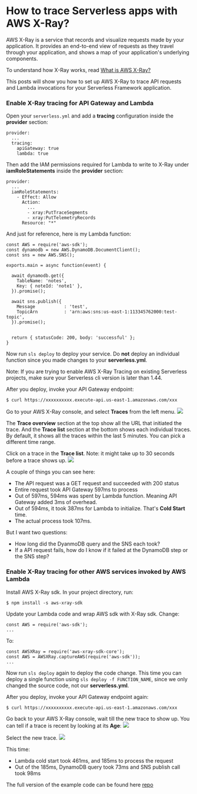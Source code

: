 # How to trace Serverless apps with AWS X-Ray?

AWS X-Ray is a service that records and visualize requests made by your application. It provides an end-to-end view of requests as they travel through your application, and shows a map of your application's underlying components.

To understand how X-Ray works, read [What is AWS X-Ray?]()

This posts will show you how to set up AWS X-Ray to trace API requests and Lambda invocations for your Serverless Framework application.

### Enable X-Ray tracing for API Gateway and Lambda

Open your `serverless.yml` and add a **tracing** configuration inside the **provider** section:
```yaml=
provider:
  ...
  tracing:
    apiGateway: true
    lambda: true
```

Then add the IAM permissions required for Lambda to write to X-Ray under **iamRoleStatements** inside the **provider** section:
```yaml=
provider:
  ...
  iamRoleStatements:
    - Effect: Allow
      Action:
        ...
        - xray:PutTraceSegments
        - xray:PutTelemetryRecords
      Resource: "*"
```

And just for reference, here is my Lambda function:
```javascript=
const AWS = require('aws-sdk');
const dynamodb = new AWS.DynamoDB.DocumentClient();
const sns = new AWS.SNS();

exports.main = async function(event) {

  await dynamodb.get({
    TableName: 'notes',
    Key: { noteId: 'note1' },
  }).promise();

  await sns.publish({
    Message           : 'test',
    TopicArn          : 'arn:aws:sns:us-east-1:113345762000:test-topic',
  }).promise();


  return { statusCode: 200, body: 'successful' };
}
```

Now run `sls deploy` to deploy your service. Do **not** deploy an individual function since you made changes to your **serverless.yml**.

Note: If you are trying to enable AWS X-Ray Tracing on existing Serverless projects, make sure your Serverless cli version is later than 1.44.

After you deploy, invoke your API Gateway endpoint:
```bash=
$ curl https://xxxxxxxxxx.execute-api.us-east-1.amazonaws.com/xxx
```

Go to your AWS X-Ray console, and select **Traces** from the left menu.
![](https://i.imgur.com/uXA92Qm.png)

The **Trace overview** section at the top show all the URL that initiated the trace. And the **Trace list** section at the bottom shows each individual traces. By default, it shows all the traces within the last 5 minutes. You can pick a different time range.

Click on a trace in the **Trace list**. Note: it might take up to 30 seconds before a trace shows up.
![](https://i.imgur.com/RXnEhYZ.png)

A couple of things you can see here:
- The API request was a GET request and succeeded with 200 status
- Entire request took API Gateway 597ms to process
- Out of 597ms, 594ms was spent by Lambda function. Meaning API Gateway added 3ms of overhead.
- Out of 594ms, it took 387ms for Lambda to initialize. That's **Cold Start** time.
- The actual process took 107ms.

But I want two questions:
- How long did the DyanmoDB query and the SNS each took?
- If a API request fails, how do I know if it failed at the DynamoDB step or the SNS step? 

### Enable X-Ray tracing for other AWS services invoked by AWS Lambda

Install AWS X-Ray sdk. In your project directory, run:
```bash=
$ npm install -s aws-xray-sdk
```

Update your Lambda code and wrap AWS sdk with X-Ray sdk. Change:
```javascript=
const AWS = require('aws-sdk');
...
```
To:
```javascript=
const AWSXRay = require('aws-xray-sdk-core');
const AWS = AWSXRay.captureAWS(require('aws-sdk'));
...
```

Now run `sls deploy` again to deploy the code change. This time you can deploy a single function using `sls deploy -f FUNCTION_NAME`, since we only changed the source code, not our **serverless.yml**.

After you deploy, invoke your API Gateway endpoint again:
```bash=
$ curl https://xxxxxxxxxx.execute-api.us-east-1.amazonaws.com/xxx
```

Go back to your AWS X-Ray console, wait till the new trace to show up. You can tell if a trace is recent by looking at its **Age**:
![](https://i.imgur.com/84WtKO6.png)

Select the new trace.
![](https://i.imgur.com/WOT0RJW.png)

This time:
- Lambda cold start took 461ms, and 185ms to process the request
- Out of the 185ms, DynamoDB query took 73ms and SNS publish call took 98ms


The full version of the example code can be found here [repo]()
